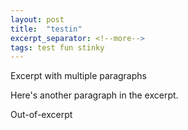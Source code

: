 ```yaml
---
layout: post
title:  "testin"
excerpt_separator: <!--more-->
tags: test fun stinky
---
```



Excerpt with multiple paragraphs
<!--more-->
Here's another paragraph in the excerpt.
<!--more-->
Out-of-excerpt